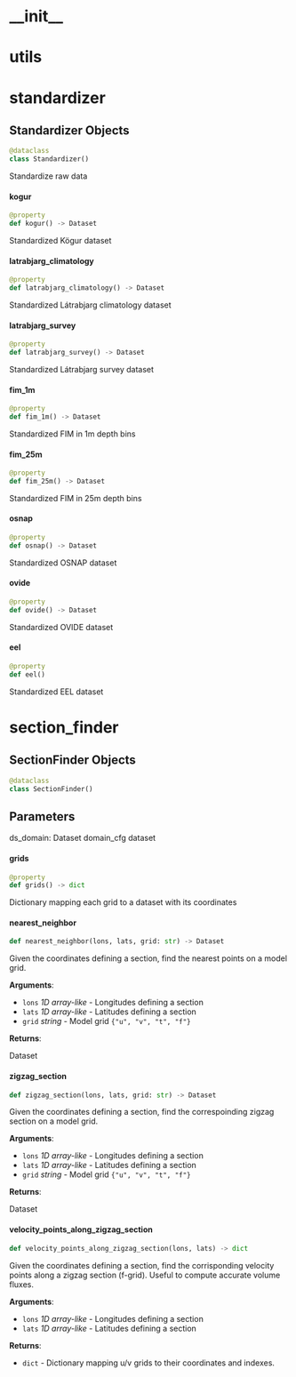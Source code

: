 <a id="__init__"></a>

# \_\_init\_\_

<a id="utils"></a>

# utils

<a id="standardizer"></a>

# standardizer

<a id="standardizer.Standardizer"></a>

## Standardizer Objects

```python
@dataclass
class Standardizer()
```

Standardize raw data

<a id="standardizer.Standardizer.kogur"></a>

#### kogur

```python
@property
def kogur() -> Dataset
```

Standardized Kögur dataset

<a id="standardizer.Standardizer.latrabjarg_climatology"></a>

#### latrabjarg\_climatology

```python
@property
def latrabjarg_climatology() -> Dataset
```

Standardized Látrabjarg climatology dataset

<a id="standardizer.Standardizer.latrabjarg_survey"></a>

#### latrabjarg\_survey

```python
@property
def latrabjarg_survey() -> Dataset
```

Standardized Látrabjarg survey dataset

<a id="standardizer.Standardizer.fim_1m"></a>

#### fim\_1m

```python
@property
def fim_1m() -> Dataset
```

Standardized FIM in 1m depth bins

<a id="standardizer.Standardizer.fim_25m"></a>

#### fim\_25m

```python
@property
def fim_25m() -> Dataset
```

Standardized FIM in 25m depth bins

<a id="standardizer.Standardizer.osnap"></a>

#### osnap

```python
@property
def osnap() -> Dataset
```

Standardized OSNAP dataset

<a id="standardizer.Standardizer.ovide"></a>

#### ovide

```python
@property
def ovide() -> Dataset
```

Standardized OVIDE dataset

<a id="standardizer.Standardizer.eel"></a>

#### eel

```python
@property
def eel()
```

Standardized EEL dataset

<a id="section_finder"></a>

# section\_finder

<a id="section_finder.SectionFinder"></a>

## SectionFinder Objects

```python
@dataclass
class SectionFinder()
```

Parameters
----------
ds_domain: Dataset
    domain_cfg dataset

<a id="section_finder.SectionFinder.grids"></a>

#### grids

```python
@property
def grids() -> dict
```

Dictionary mapping each grid to a dataset with its coordinates

<a id="section_finder.SectionFinder.nearest_neighbor"></a>

#### nearest\_neighbor

```python
def nearest_neighbor(lons, lats, grid: str) -> Dataset
```

Given the coordinates defining a section, find the nearest points
on a model grid.

**Arguments**:

- `lons` _1D array-like_ - Longitudes defining a section
- `lats` _1D array-like_ - Latitudes defining a section
- `grid` _string_ - Model grid `{"u", "v", "t", "f"}`
  

**Returns**:

  Dataset

<a id="section_finder.SectionFinder.zigzag_section"></a>

#### zigzag\_section

```python
def zigzag_section(lons, lats, grid: str) -> Dataset
```

Given the coordinates defining a section, find the correspoinding zigzag section
on a model grid.

**Arguments**:

- `lons` _1D array-like_ - Longitudes defining a section
- `lats` _1D array-like_ - Latitudes defining a section
- `grid` _string_ - Model grid `{"u", "v", "t", "f"}`
  

**Returns**:

  Dataset

<a id="section_finder.SectionFinder.velocity_points_along_zigzag_section"></a>

#### velocity\_points\_along\_zigzag\_section

```python
def velocity_points_along_zigzag_section(lons, lats) -> dict
```

Given the coordinates defining a section, find the corrisponding velocity points
along a zigzag section (f-grid). Useful to compute accurate volume fluxes.

**Arguments**:

- `lons` _1D array-like_ - Longitudes defining a section
- `lats` _1D array-like_ - Latitudes defining a section
  

**Returns**:

- `dict` - Dictionary mapping u/v grids to their coordinates and indexes.

